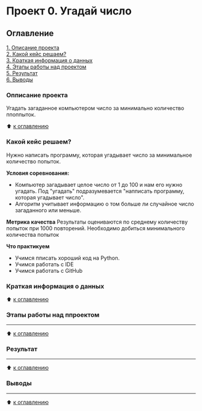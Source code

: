 # Проект 0. Угадай число

## Оглавление
[1. Описание проекта](https://github.com/S-Walk/SF/edit/main/project_1/README.md#Описание-проекта)  
[2. Какой кейс решаем?](https://github.com/S-Walk/SF/edit/main/project_1/README.md#Какой-кейс-решаем?)  
[3. Краткая информация о данных](https://github.com/S-Walk/SF/edit/main/project_1/README.md#Краткая-информация-о-данных)  
[4. Этапы работы над проектом](https://github.com/S-Walk/SF/edit/main/project_1/README.md#Этапы-работы-над-проектом)  
[5. Результат](https://github.com/S-Walk/SF/edit/main/project_1/README.md#Результат)  
[6. Выводы](https://github.com/S-Walk/SF/edit/main/project_1/README.md#Выводы)

### Опписание проекта
Угадать загаданное компьютером число за минимально количество ппоппыток.

:arrow_up: [к оглавлению](https://github.com/S-Walk/SF/edit/main/project_1/README.md#Оглавление)

### Какой кейс решаем?
Нужно написать программу, которая угадывает число за минимальное количество попыток.

**Условия соревнования:**
- Компьютер загадывает целое число от 1 до 100 и нам его нужно угадать. Под "угадать" подразумевается "напписать программу, которая угадывает число".
- Алгоритм учитывает информацию о том больше ли случайное число загаданного или меньше.

**Метрика качества**
Результаты оцениваются по среднему количеству попыток при 1000 повторений. Необходимо добиться минимального количества попыток

**Что практикуем**
- Учимся пписать хороший код на Python.
- Учимся работать с IDE
- Учимся работать с GitHub

### Краткая информация о данных

:arrow_up: [к оглавлению](https://github.com/S-Walk/SF/edit/main/project_1/README.md#Оглавление)

### Этапы работы над ппроектом
****

:arrow_up: [к оглавлению](https://github.com/S-Walk/SF/edit/main/project_1/README.md#Оглавление)

### Результат
****

:arrow_up: [к оглавлению](https://github.com/S-Walk/SF/edit/main/project_0/README.md#Оглавление)

### Выводы
****

:arrow_up:  [к оглавлению](https://github.com/S-Walk/SF/edit/main/project_0/README.md#Оглавление)